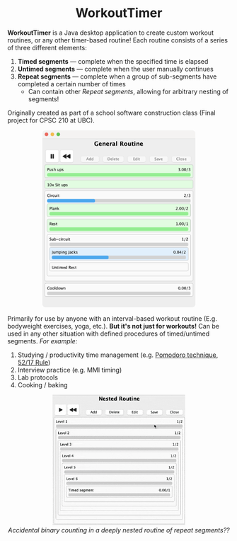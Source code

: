 <div align="center">
  <h1>WorkoutTimer</h1>
</div>

**WorkoutTimer** is a Java desktop application to create custom workout routines, or any other timer-based routine! 
Each routine consists of a series of three different elements:
1. **Timed segments** — complete when the specified time is elapsed
2. **Untimed segments** — complete when the user manually continues
3. **Repeat segments** — complete when a group of  sub-segments have completed a certain number of times 
   - Can contain other *Repeat segments*, allowing for arbitrary nesting of segments!

Originally created as part of a school software construction class (Final project for CPSC 210 at UBC). 

<div align="center">
<img src="readme_assets/general.png" height="400px" />
</div>


Primarily for use by anyone with an interval-based workout routine (E.g. bodyweight exercises, yoga, etc.). **But 
it's not just for workouts!** Can be used in any other situation with 
defined procedures of timed/untimed segments. 
*For 
example:*
1. Studying / productivity time management 
(e.g. [Pomodoro technique](https://en.wikipedia.org/wiki/Pomodoro_Technique), 
[52/17 Rule](https://en.wikipedia.org/wiki/52/17_rule))
2. Interview practice (e.g. MMI timing)
3. Lab protocols
4. Cooking / baking


<p align="center">
  <img src="readme_assets/binary.gif" width="300px" style="margin: 0 auto" />
  <br />
  <i>Accidental binary counting in a deeply nested routine of repeat segments??</i>
</p>


